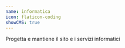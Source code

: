 ```yaml
---
name: informatica
icon: flaticon-coding
showCMS: true
---
```


Progetta e mantiene il sito e i servizi informatici
